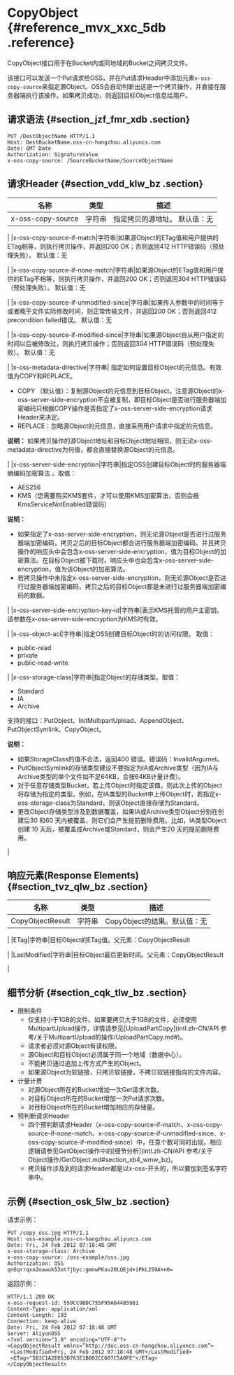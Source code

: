 # CopyObject {#reference_mvx_xxc_5db .reference}

CopyObject接口用于在Bucket内或同地域的Bucket之间拷贝文件。

该接口可以发送一个Put请求给OSS，并在Put请求Header中添加元素`x-oss-copy-source`来指定源Object。OSS会自动判断出这是一个拷贝操作，并直接在服务器端执行该操作。如果拷贝成功，则返回目标Object信息给用户。

## 请求语法 {#section_jzf_fmr_xdb .section}

```
PUT /DestObjectName HTTP/1.1
Host: DestBucketName.oss-cn-hangzhou.aliyuncs.com
Date: GMT Date
Authorization: SignatureValue
x-oss-copy-source: /SourceBucketName/SourceObjectName
```

## 请求Header {#section_vdd_klw_bz .section}

|名称|类型|描述|
|--|--|--|
|x-oss-copy-source|字符串|指定拷贝的源地址。 默认值：无

|
|x-oss-copy-source-if-match|字符串|如果源Object的ETag值和用户提供的ETag相等，则执行拷贝操作，并返回200 OK；否则返回412 HTTP错误码（预处理失败）。 默认值：无

|
|x-oss-copy-source-if-none-match|字符串|如果源Object的ETag值和用户提供的ETag不相等，则执行拷贝操作，并返回200 OK；否则返回304 HTTP错误码（预处理失败）。 默认值：无

|
|x-oss-copy-source-if-unmodified-since|字符串|如果传入参数中的时间等于或者晚于文件实际修改时间，则正常传输文件，并返回200 OK；否则返回412 precondition failed错误。 默认值：无

|
|x-oss-copy-source-if-modified-since|字符串|如果源Object自从用户指定的时间以后被修改过，则执行拷贝操作；否则返回304 HTTP错误码（预处理失败）。 默认值：无

|
|x-oss-metadata-directive|字符串| 指定如何设置目标Object的元信息。有效值为COPY和REPLACE。

-   COPY （默认值）：复制源Object的元信息到目标Object。注意源Object的x-oss-server-side-encryption不会被复制，即目标Object是否进行服务器端加密编码只根据COPY操作是否指定了x-oss-server-side-encryption请求Header来决定。
-   REPLACE：忽略源Object的元信息，直接采用用户请求中指定的元信息。

**说明：** 如果拷贝操作的源Object地址和目标Object地址相同，则无论x-oss-metadata-directive为何值，都会直接替换源Object的元信息。

 |
|x-oss-server-side-encryption|字符串|指定OSS创建目标Object时的服务器端熵编码加密算法 。取值：

-   AES256
-   KMS（您需要购买KMS套件，才可以使用KMS加密算法，否则会报KmsServiceNotEnabled错误码）

**说明：** 

-   如果指定了x-oss-server-side-encryption，则无论源Object是否进行过服务器端加密编码，拷贝之后的目标Object都会进行服务器端加密编码。并且拷贝操作的响应头中会包含x-oss-server-side-encryption，值为目标Object的加密算法。在目标Object被下载时，响应头中也会包含x-oss-server-side-encryption，值为该Object的加密算法。
-   若拷贝操作中未指定x-oss-server-side-encryption，则无论源Object是否进行过服务器端加密编码，拷贝之后的目标Object都是未进行过服务器端加密编码的数据。

|
|x-oss-server-side-encryption-key-id|字符串|表示KMS托管的用户主密钥。该参数在x-oss-server-side-encryption为KMS时有效。

|
|x-oss-object-acl|字符串|指定OSS创建目标Object时的访问权限。 取值：

-   public-read
-   private
-   public-read-write

|
|x-oss-storage-class|字符串|指定Object的存储类型。取值：

-   Standard
-   IA
-   Archive

支持的接口：PutObject、InitMultipartUpload、AppendObject、 PutObjectSymlink、CopyObject。

**说明：** 

-   如果StorageClass的值不合法，返回400 错误。错误码：InvalidArgumet。
-   PutObjectSymlink的存储类型建议不要指定为IA或Archive类型（因为IA与Archive类型的单个文件如不足64KB，会按64KB计量计费）。
-   对于任意存储类型Bucket，若上传Object时指定该值，则此次上传的Object将存储为指定的类型。例如，在IA类型的Bucket中上传Object时，若指定x-oss-storage-class为Standard，则该Object直接存储为Standard。
-   更改Object存储类型涉及到数据覆盖，如果IA或Archive类型Object分别在创建后30 和60 天内被覆盖，则它们会产生提前删除费用。比如，IA类型Object创建 10 天后，被覆盖成Archive或Standard，则会产生20 天的提前删除费用。

|

## 响应元素\(Response Elements\) {#section_tvz_qlw_bz .section}

|名称|类型|描述|
|--|--|--|
|CopyObjectResult|字符串|CopyObject的结果。默认值：无

|
|ETag|字符串|目标Object的ETag值。父元素：CopyObjectResult

|
|LastModified|字符串|目标Object最后更新时间。父元素：CopyObjectResult

|

## 细节分析 {#section_cqk_tlw_bz .section}

-   限制条件
    -   仅支持小于1GB的文件。如果要拷贝大于1GB的文件，必须使用MultipartUpload操作，详情请参见[UploadPartCopy](intl.zh-CN/API 参考/关于MultipartUpload的操作/UploadPartCopy.md#)。
    -   请求者必须对源Object有读权限。
    -   源Object和目标Object必须属于同一个地域（数据中心）。
    -   不能拷贝通过追加上传方式产生的Object。
    -   如果源Object为软链接，只拷贝软链接，不拷贝软链接指向的文件内容。
-   计量计费
    -   对源Object所在的Bucket增加一次Get请求次数。
    -   对目标Object所在的Bucket增加一次Put请求次数。
    -   对目标Object所在的Bucket增加相应的存储量。
-   预判断请求Header
    -   四个预判断请求Header（x-oss-copy-source-if-match、x-oss-copy-source-if-none-match、x-oss-copy-source-if-unmodified-since、x-oss-copy-source-if-modified-since）中，任意个数可同时出现。相应逻辑请参见GetObject操作中的[细节分析](intl.zh-CN/API 参考/关于Object操作/GetObject.md#section_xb4_wmw_bz)。
    -   拷贝操作涉及到的请求Header都是以x-oss-开头的，所以要加到签名字符串中。

## 示例 {#section_osk_5lw_bz .section}

请求示例：

```
PUT /copy_oss.jpg HTTP/1.1 
Host: oss-example.oss-cn-hangzhou.aliyuncs.com 
Date: Fri, 24 Feb 2012 07:18:48 GMT 
x-oss-storage-class: Archive
x-oss-copy-source: /oss-example/oss.jpg 
Authorization: OSS qn6qrrqxo2oawuk53otfjbyc:gmnwPKuu20LQEjd+iPkL259A+n0=
```

返回示例：

```
HTTP/1.1 200 OK
x-oss-request-id: 559CC9BDC755F95A64485981
Content-Type: application/xml
Content-Length: 193
Connection: keep-alive
Date: Fri, 24 Feb 2012 07:18:48 GMT
Server: AliyunOSS
<?xml version="1.0" encoding="UTF-8"?>
<CopyObjectResult xmlns=”http://doc.oss-cn-hangzhou.aliyuncs.com”>
 <LastModified>Fri, 24 Feb 2012 07:18:48 GMT</LastModified>
 <ETag>"5B3C1A2E053D763E1B002CC607C5A0FE"</ETag>
</CopyObjectResult>
```

